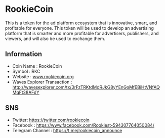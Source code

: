 # RookieCoin

This is a token for the ad platform ecosystem that is innovative, smart, and profitable for everyone. This token will be used to develop an advertising platform that is smarter and more profitable for advertisers, publishers, and viewers, and will also be used to exchange them.

## Information

- Coin Name : RookieCoin
- Symbol : RKC
- Website : www.rookiecoin.org
- Waves Explorer Transaction : http://wavesexplorer.com/tx/3rFzTRKtdMdRJkG8yYEnGoMfEBiHtVNfAQMqFt38AFdY

## SNS

- Twitter: https://twitter.com/rookiecoin
- Facebook : https://www.facebook.com/Rookiest-594307764050084/
- Telegram Channel : https://t.me/rookiecoin_announce
